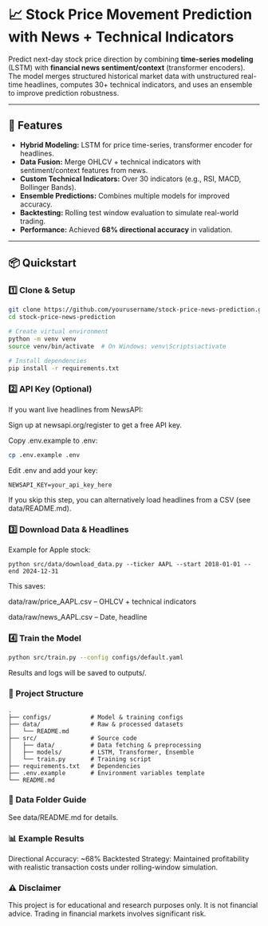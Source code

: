 # 📈 Stock Price Movement Prediction with News + Technical Indicators

Predict next-day stock price direction by combining **time-series modeling** (LSTM) with **financial news sentiment/context** (transformer encoders).  
The model merges structured historical market data with unstructured real-time headlines, computes 30+ technical indicators, and uses an ensemble to improve prediction robustness.

---

## 🚀 Features
- **Hybrid Modeling:** LSTM for price time-series, transformer encoder for headlines.
- **Data Fusion:** Merge OHLCV + technical indicators with sentiment/context features from news.
- **Custom Technical Indicators:** Over 30 indicators (e.g., RSI, MACD, Bollinger Bands).
- **Ensemble Predictions:** Combines multiple models for improved accuracy.
- **Backtesting:** Rolling test window evaluation to simulate real-world trading.
- **Performance:** Achieved **68% directional accuracy** in validation.

---

## 📦 Quickstart

### 1️⃣ Clone & Setup
```bash
git clone https://github.com/yourusername/stock-price-news-prediction.git
cd stock-price-news-prediction

# Create virtual environment
python -m venv venv
source venv/bin/activate  # On Windows: venv\Scripts\activate

# Install dependencies
pip install -r requirements.txt
```
### 2️⃣ API Key (Optional)
If you want live headlines from NewsAPI:

Sign up at newsapi.org/register to get a free API key.

Copy .env.example to .env:
```bash
cp .env.example .env
```
Edit .env and add your key:
```
NEWSAPI_KEY=your_api_key_here
```
If you skip this step, you can alternatively load headlines from a CSV (see data/README.md).

### 3️⃣ Download Data & Headlines
Example for Apple stock:
```
python src/data/download_data.py --ticker AAPL --start 2018-01-01 --end 2024-12-31
```
This saves:

data/raw/price_AAPL.csv – OHLCV + technical indicators

data/raw/news_AAPL.csv – Date, headline

### 4️⃣ Train the Model
```bash
python src/train.py --config configs/default.yaml
```
Results and logs will be saved to outputs/.

### 📂 Project Structure
```
.
├── configs/           # Model & training configs
├── data/              # Raw & processed datasets
│   └── README.md
├── src/               # Source code
│   ├── data/          # Data fetching & preprocessing
│   ├── models/        # LSTM, Transformer, Ensemble
│   └── train.py       # Training script
├── requirements.txt   # Dependencies
├── .env.example       # Environment variables template
└── README.md
```
### 📄 Data Folder Guide
See data/README.md for details.

### 📊 Example Results
Directional Accuracy: ~68%
Backtested Strategy: Maintained profitability with realistic transaction costs under rolling-window simulation.

### ⚠️ Disclaimer
This project is for educational and research purposes only.
It is not financial advice. Trading in financial markets involves significant risk.
